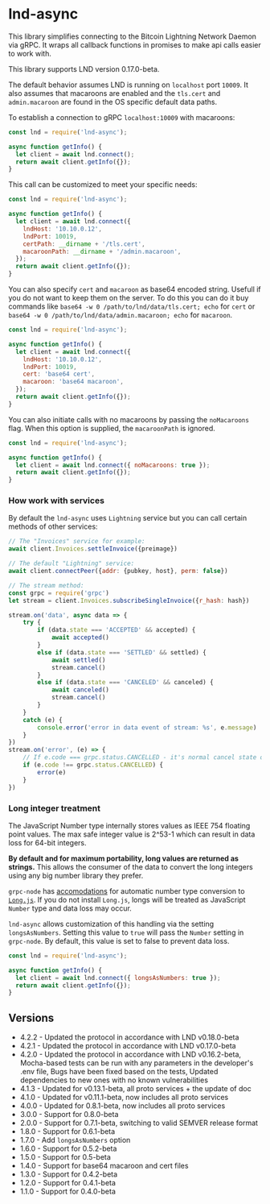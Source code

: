 # lnd-async

This library simplifies connecting to the Bitcoin Lightning Network Daemon via gRPC. It wraps all callback functions in promises to make api calls easier to work with.

This library supports LND version 0.17.0-beta.

The default behavior assumes LND is running on `localhost` port `10009`. It also assumes that macaroons are enabled and the `tls.cert` and `admin.macaroon` are found in the OS specific default data paths.

To establish a connection to gRPC `localhost:10009` with macaroons:

```javascript
const lnd = require('lnd-async');

async function getInfo() {
  let client = await lnd.connect();
  return await client.getInfo({});
}
```

This call can be customized to meet your specific needs:

```javascript
const lnd = require('lnd-async');

async function getInfo() {
  let client = await lnd.connect({
    lndHost: '10.10.0.12',
    lndPort: 10019,
    certPath: __dirname + '/tls.cert',
    macaroonPath: __dirname + '/admin.macaroon',
  });
  return await client.getInfo({});
}
```

You can also specify `cert` and `macaroon` as base64 encoded string. Usefull if you do not want to keep them on the server. To do this you can do it buy commands like `base64 -w 0 /path/to/lnd/data/tls.cert; echo` for `cert` or `base64 -w 0 /path/to/lnd/data/admin.macaroon; echo` for `macaroon`.

```javascript
const lnd = require('lnd-async');

async function getInfo() {
  let client = await lnd.connect({
    lndHost: '10.10.0.12',
    lndPort: 10019,
    cert: 'base64 cert',
    macaroon: 'base64 macaroon',
  });
  return await client.getInfo({});
}
```

You can also initiate calls with no macaroons by passing the `noMacaroons` flag. When this option is supplied, the `macaroonPath` is ignored.

```javascript
const lnd = require('lnd-async');

async function getInfo() {
  let client = await lnd.connect({ noMacaroons: true });
  return await client.getInfo({});
}
```

### How work with services

By default the `lnd-async` uses `Lightning` service but you can call certain methods of other services:

```javascript
// The "Invoices" service for example:
await client.Invoices.settleInvoice({preimage})

// The default "Lightning" service:
await client.connectPeer({addr: {pubkey, host}, perm: false})

// The stream method:
const grpc = require('grpc')
let stream = client.Invoices.subscribeSingleInvoice({r_hash: hash})

stream.on('data', async data => {
    try {
        if (data.state === 'ACCEPTED' && accepted) {
            await accepted()
        }
        else if (data.state === 'SETTLED' && settled) {
            await settled()
            stream.cancel()
        }
        else if (data.state === 'CANCELED' && canceled) {
            await canceled()
            stream.cancel()
        }
    }
    catch (e) {
        console.error('error in data event of stream: %s', e.message)
    }
})
stream.on('error', (e) => {
    // If e.code === grpc.status.CANCELLED - it's normal cancel state of stream
    if (e.code !== grpc.status.CANCELLED) {
        error(e)
    }
})

```

### Long integer treatment

The JavaScript Number type internally stores values as IEEE 754 floating point values. The max safe integer value is 2^53-1 which can result in data loss for 64-bit integers.

**By default and for maximum portability, long values are returned as strings.** This allows the consumer of the data to convert the long integers using any big number library they prefer.

`grpc-node` has [accomodations](https://github.com/dcodeIO/protobuf.js/blob/master/README.md#compatibility) for automatic number type conversion to [`Long.js`](https://github.com/dcodeIO/long.js). If you do not install `Long.js`, longs will be treated as JavaScript `Number` type and data loss may occur.

`lnd-async` allows customization of this handling via the setting `longsAsNumbers`. Setting this value to `true` will pass the `Number` setting in `grpc-node`. By default, this value is set to false to prevent data loss.

```javascript
const lnd = require('lnd-async');

async function getInfo() {
  let client = await lnd.connect({ longsAsNumbers: true });
  return await client.getInfo({});
}
```

## Versions

- 4.2.2 - Updated the protocol in accordance with LND v0.18.0-beta
- 4.2.1 - Updated the protocol in accordance with LND v0.17.0-beta
- 4.2.0 - Updated the protocol in accordance with LND v0.16.2-beta,
          Mocha-based tests can be run with any parameters in the developer's .env file,
          Bugs have been fixed based on the tests,
          Updated dependencies to new ones with no known vulnerabilities
- 4.1.3 - Updated for v0.13.1-beta, all proto services + the update of doc
- 4.1.0 - Updated for v0.11.1-beta, now includes all proto services
- 4.0.0 - Updated for 0.8.1-beta, now includes all proto services
- 3.0.0 - Support for 0.8.0-beta
- 2.0.0 - Support for 0.7.1-beta, switching to valid SEMVER release format
- 1.8.0 - Support for 0.6.1-beta
- 1.7.0 - Add `longsAsNumbers` option
- 1.6.0 - Support for 0.5.2-beta
- 1.5.0 - Support for 0.5-beta
- 1.4.0 - Support for base64 macaroon and cert files
- 1.3.0 - Support for 0.4.2-beta
- 1.2.0 - Support for 0.4.1-beta
- 1.1.0 - Support for 0.4.0-beta
